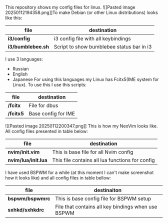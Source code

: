 This repository shows my config files for linux.
![[Pasted image 20250112194358.png]]To make Debian (or other Linux distributions) looks like this:

| file                | destination                               |
| ------------------- | ----------------------------------------- |
| **i3/config**       | i3 config file with all keybindings       |
| **i3/bumblebee.sh** | Script to show bumblebee status bar in i3 |

I use 3 languages:
- Russian
- English
- Japanese
For using this languages my Linux has Fcitx5(IME system for Linux). To use this I use this scripts:

| file        | destination         |
| ----------- | ------------------- |
| **/fcitx**  | File for dbus       |
| **/fcitx5** | Base config for IME |

![[Pasted image 20250112200347.png]]
This is how my NeoVim looks like. All config files presented in table below:

| file                  | destination                                     |
| --------------------- | ----------------------------------------------- |
| **nvim/init.vim**     | This is base file for all Nvim config           |
| **nvim/lua/init.lua** | This file contains all lua functions for config |

I have used BSPWM for a while (at this moment I can't make screenshot how it looks like) and all config files in table bellow:

| file              | destinaiton                                        |
| ----------------- | -------------------------------------------------- |
| **bspwm/bspwmrc** | This is base config file for BSPWM setup           |
| **sxhkd/sxhkdrc** | File that contains all key bindings when use BSPWM |





